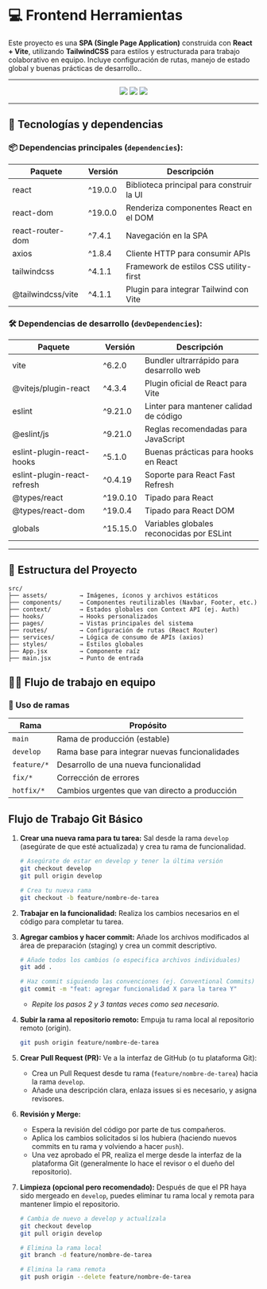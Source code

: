 # 💻 Frontend Herramientas

Este proyecto es una **SPA (Single Page Application)** construida con **React + Vite**, utilizando **TailwindCSS** para estilos y estructurada para trabajo colaborativo en equipo. Incluye configuración de rutas, manejo de estado global y buenas prácticas de desarrollo..

---

<p align="center">
  <img src="https://img.shields.io/badge/Vite-6.2.0-646CFF?logo=vite&logoColor=white" />
  <img src="https://img.shields.io/badge/React-19.0.0-61DAFB?logo=react&logoColor=white" />
  <img src="https://img.shields.io/badge/TailwindCSS-4.1.1-06B6D4?logo=tailwindcss&logoColor=white" />
</p>

---

## 🚀 Tecnologías y dependencias

### 📦 Dependencias principales (`dependencies`):

| Paquete                    | Versión   | Descripción                                 |
|---------------------------|-----------|---------------------------------------------|
| react                     | ^19.0.0   | Biblioteca principal para construir la UI   |
| react-dom                 | ^19.0.0   | Renderiza componentes React en el DOM       |
| react-router-dom          | ^7.4.1    | Navegación en la SPA                        |
| axios                     | ^1.8.4    | Cliente HTTP para consumir APIs             |
| tailwindcss               | ^4.1.1    | Framework de estilos CSS utility-first      |
| @tailwindcss/vite         | ^4.1.1    | Plugin para integrar Tailwind con Vite      |

### 🛠️ Dependencias de desarrollo (`devDependencies`):

| Paquete                      | Versión   | Descripción                                 |
|-----------------------------|-----------|---------------------------------------------|
| vite                        | ^6.2.0    | Bundler ultrarrápido para desarrollo web    |
| @vitejs/plugin-react        | ^4.3.4    | Plugin oficial de React para Vite           |
| eslint                      | ^9.21.0   | Linter para mantener calidad de código      |
| @eslint/js                  | ^9.21.0   | Reglas recomendadas para JavaScript         |
| eslint-plugin-react-hooks   | ^5.1.0    | Buenas prácticas para hooks en React        |
| eslint-plugin-react-refresh | ^0.4.19   | Soporte para React Fast Refresh             |
| @types/react                | ^19.0.10  | Tipado para React                           |
| @types/react-dom            | ^19.0.4   | Tipado para React DOM                       |
| globals                     | ^15.15.0  | Variables globales reconocidas por ESLint   |

---

## 📁 Estructura del Proyecto

```plaintext
src/
├── assets/         → Imágenes, íconos y archivos estáticos
├── components/     → Componentes reutilizables (Navbar, Footer, etc.)
├── context/        → Estados globales con Context API (ej. Auth)
├── hooks/          → Hooks personalizados
├── pages/          → Vistas principales del sistema
├── routes/         → Configuración de rutas (React Router)
├── services/       → Lógica de consumo de APIs (axios)
├── styles/         → Estilos globales
├── App.jsx         → Componente raíz
├── main.jsx        → Punto de entrada
```

## 👨‍💻 Flujo de trabajo en equipo

### 🌱 Uso de ramas

| Rama         | Propósito                                         |
|--------------|---------------------------------------------------|
| `main`       | Rama de producción (estable)                      |
| `develop`    | Rama base para integrar nuevas funcionalidades    |
| `feature/*`  | Desarrollo de una nueva funcionalidad             |
| `fix/*`      | Corrección de errores                             |
| `hotfix/*`   | Cambios urgentes que van directo a producción     |


## Flujo de Trabajo Git Básico

1.  **Crear una nueva rama para tu tarea:**
    Sal desde la rama `develop` (asegúrate de que esté actualizada) y crea tu rama de funcionalidad.

    ```bash
    # Asegúrate de estar en develop y tener la última versión
    git checkout develop
    git pull origin develop

    # Crea tu nueva rama
    git checkout -b feature/nombre-de-tarea
    ```

2.  **Trabajar en la funcionalidad:**
    Realiza los cambios necesarios en el código para completar tu tarea.

3.  **Agregar cambios y hacer commit:**
    Añade los archivos modificados al área de preparación (staging) y crea un commit descriptivo.

    ```bash
    # Añade todos los cambios (o especifica archivos individuales)
    git add .

    # Haz commit siguiendo las convenciones (ej. Conventional Commits)
    git commit -m "feat: agregar funcionalidad X para la tarea Y"
    ```
    * *Repite los pasos 2 y 3 tantas veces como sea necesario.*

4.  **Subir la rama al repositorio remoto:**
    Empuja tu rama local al repositorio remoto (origin).

    ```bash
    git push origin feature/nombre-de-tarea
    ```

5.  **Crear Pull Request (PR):**
    Ve a la interfaz de GitHub (o tu plataforma Git):
    * Crea un Pull Request desde tu rama (`feature/nombre-de-tarea`) hacia la rama `develop`.
    * Añade una descripción clara, enlaza issues si es necesario, y asigna revisores.

6.  **Revisión y Merge:**
    * Espera la revisión del código por parte de tus compañeros.
    * Aplica los cambios solicitados si los hubiera (haciendo nuevos commits en tu rama y volviendo a hacer `push`).
    * Una vez aprobado el PR, realiza el merge desde la interfaz de la plataforma Git (generalmente lo hace el revisor o el dueño del repositorio).

7.  **Limpieza (opcional pero recomendado):**
    Después de que el PR haya sido mergeado en `develop`, puedes eliminar tu rama local y remota para mantener limpio el repositorio.

    ```bash
    # Cambia de nuevo a develop y actualízala
    git checkout develop
    git pull origin develop

    # Elimina la rama local
    git branch -d feature/nombre-de-tarea

    # Elimina la rama remota
    git push origin --delete feature/nombre-de-tarea
